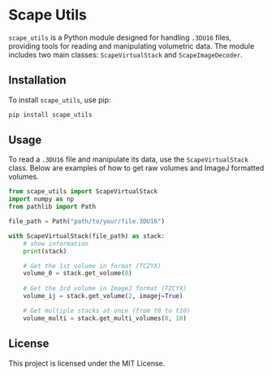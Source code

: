 # Scape Utils

`scape_utils` is a Python module designed for handling `.3DU16` files, providing tools for reading and manipulating volumetric data. The module includes two main classes: `ScapeVirtualStack` and `ScapeImageDecoder`.

## Installation

To install `scape_utils`, use pip:

```bash
pip install scape_utils
```

## Usage

To read a `.3DU16` file and manipulate its data, use the `ScapeVirtualStack` class. Below are examples of how to get raw volumes and ImageJ formatted volumes.

```python
from scape_utils import ScapeVirtualStack
import numpy as np
from pathlib import Path

file_path = Path("path/to/your/file.3DU16")

with ScapeVirtualStack(file_path) as stack:
    # show information
    print(stack)

    # Get the 1st volume in format (TCZYX)
    volume_0 = stack.get_volume(0)
    
    # Get the 3rd volume in ImageJ format (TZCYX)
    volume_ij = stack.get_volume(2, imagej=True)

    # Get multiple stacks at once (from t0 to t10)
    volume_multi = stack.get_multi_volumes(0, 10)    
```

## License

This project is licensed under the MIT License.
